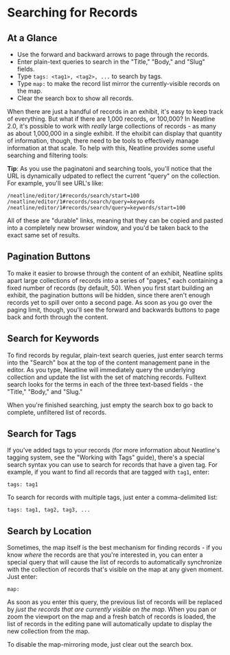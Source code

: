 # Searching for Records

## At a Glance

  - Use the forward and backward arrows to page through the records.
  - Enter plain-text queries to search in the "Title," "Body," and "Slug" fields.
  - Type `tags: <tag1>, <tag2>, ...` to search by tags.
  - Type `map:` to make the record list mirror the currently-visible records on the map.
  - Clear the search box to show all records.

When there are just a handful of records in an exhibit, it's easy to keep track of everything. But what if there are 1,000 records, or 100,000? In Neatline 2.0, it's possible to work with _really_ large collections of records - as many as about 1,000,000 in a single exhibit. If the ehxibit can display that quantity of information, though, there need to be tools to effectively manage information at that scale. To help with this, Neatline provides some useful searching and filtering tools:

**Tip**: As you use the paginatoni and searching tools, you'll notice that the URL is dynamically udpated to reflect the current "query" on the collection. For example, you'll see URL's like:

`/neatline/editor/1#records/search/start=100`
`/neatline/editor/1#records/search/query=keywords`
`/neatline/editor/1#records/search/query=keywords/start=100`

All of these are "durable" links, meaning that they can be copied and pasted into a completely new browser window, and you'd be taken back to the exact same set of results.

## Pagination Buttons

To make it easier to browse through the content of an exhibit, Neatline splits apart large collections of records into a series of "pages," each containing a fixed number of records (by default, 50). When you first start building an exhibit, the pagination buttons will be hidden, since there aren't enough records yet to spill over onto a second page. As soon as you go over the paging limit, though, you'll see the forward and backwards buttons to page back and forth through the content.

## Search for Keywords

To find records by regular, plain-text search queries, just enter search terms into the "Search" box at the top of the content management pane in the editor. As you type, Neatline will immediately query the underlying collection and update the list with the set of matching records. Fulltext search looks for the terms in each of the three text-based fields - the "Title," "Body," and "Slug."

When you're finished searching, just empty the search box to go back to complete, unfiltered list of records.

## Search for Tags

If you've added tags to your records (for more information about Neatline's tagging system, see the "Working with Tags" guide), there's a special search syntax you can use to search for records that have a given tag. For example, if you want to find all records that are tagged with `tag1`, enter:

`tags: tag1`

To search for records with multiple tags, just enter a comma-delimited list:

`tags: tag1, tag2, tag3, ...`

## Search by Location

Sometimes, the map itself is the best mechanism for finding records - if you know _where_ the records are that you're interested in, you can enter a special query that will cause the list of records to automatically synchronize with the collection of records that's visible on the map at any given moment. Just enter:

`map:`

As soon as you enter this query, the previous list of records will be replaced by _just the records that are currently visible on the map_. When you pan or zoom the viewport on the map and a fresh batch of records is loaded, the list of records in the editing pane will automatically update to display the new collection from the map.

To disable the map-mirroring mode, just clear out the search box.
